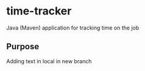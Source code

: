 # time-tracker
Java (Maven) application for tracking time on the job

## Purpose
Adding text in local in new branch
